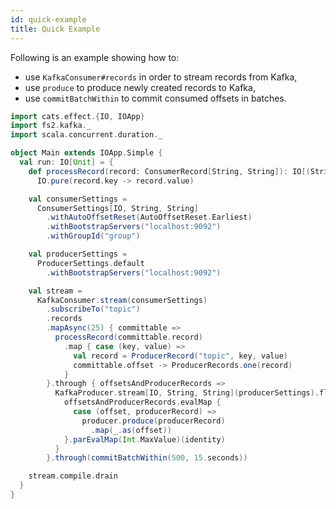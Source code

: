 ```yaml
---
id: quick-example
title: Quick Example
---
```


Following is an example showing how to:

- use `KafkaConsumer#records` in order to stream records from Kafka,
- use `produce` to produce newly created records to Kafka,
- use `commitBatchWithin` to commit consumed offsets in batches.

```scala mdoc
import cats.effect.{IO, IOApp}
import fs2.kafka._
import scala.concurrent.duration._

object Main extends IOApp.Simple {
  val run: IO[Unit] = {
    def processRecord(record: ConsumerRecord[String, String]): IO[(String, String)] =
      IO.pure(record.key -> record.value)

    val consumerSettings =
      ConsumerSettings[IO, String, String]
        .withAutoOffsetReset(AutoOffsetReset.Earliest)
        .withBootstrapServers("localhost:9092")
        .withGroupId("group")

    val producerSettings =
      ProducerSettings.default
        .withBootstrapServers("localhost:9092")

    val stream =
      KafkaConsumer.stream(consumerSettings)
        .subscribeTo("topic")
        .records
        .mapAsync(25) { committable =>
          processRecord(committable.record)
            .map { case (key, value) =>
              val record = ProducerRecord("topic", key, value)
              committable.offset -> ProducerRecords.one(record)
            }
        }.through { offsetsAndProducerRecords =>
          KafkaProducer.stream[IO, String, String](producerSettings).flatMap { producer =>
            offsetsAndProducerRecords.evalMap { 
              case (offset, producerRecord) => 
                producer.produce(producerRecord)
                  .map(_.as(offset))
            }.parEvalMap(Int.MaxValue)(identity)
          }
        }.through(commitBatchWithin(500, 15.seconds))

    stream.compile.drain
  }
}
```
